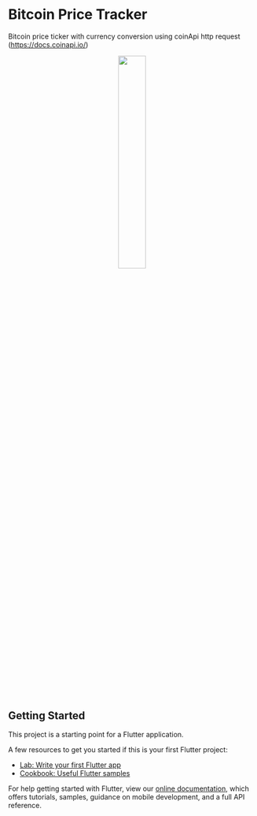 # Bitcoin Price Tracker
Bitcoin price ticker with currency conversion using coinApi http request (https://docs.coinapi.io/)

<p align="center">
  <img src="https://user-images.githubusercontent.com/81976919/114872198-b733e500-9e17-11eb-90f7-e5cbee873b4f.gif" width="33.3%" />
</p> 

## Getting Started

This project is a starting point for a Flutter application.

A few resources to get you started if this is your first Flutter project:

- [Lab: Write your first Flutter app](https://flutter.dev/docs/get-started/codelab)
- [Cookbook: Useful Flutter samples](https://flutter.dev/docs/cookbook)

For help getting started with Flutter, view our
[online documentation](https://flutter.dev/docs), which offers tutorials,
samples, guidance on mobile development, and a full API reference.
